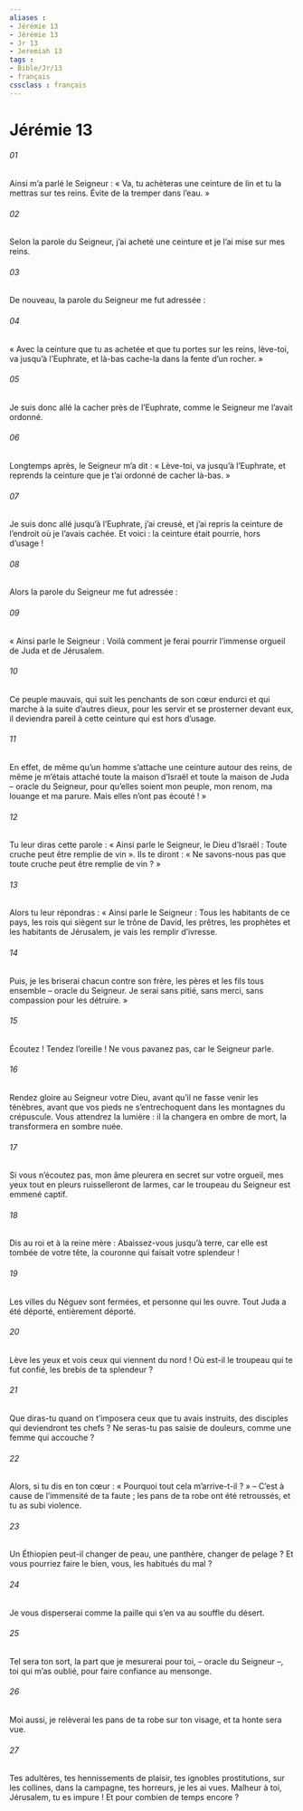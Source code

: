 ```yaml
---
aliases : 
- Jérémie 13
- Jérémie 13
- Jr 13
- Jeremiah 13
tags : 
- Bible/Jr/13
- français
cssclass : français
---
```


# Jérémie 13

###### 01
Ainsi m’a parlé le Seigneur : « Va, tu achèteras une ceinture de lin et tu la mettras sur tes reins. Évite de la tremper dans l’eau. »
###### 02
Selon la parole du Seigneur, j’ai acheté une ceinture et je l’ai mise sur mes reins.
###### 03
De nouveau, la parole du Seigneur me fut adressée :
###### 04
« Avec la ceinture que tu as achetée et que tu portes sur les reins, lève-toi, va jusqu’à l’Euphrate, et là-bas cache-la dans la fente d’un rocher. »
###### 05
Je suis donc allé la cacher près de l’Euphrate, comme le Seigneur me l’avait ordonné.
###### 06
Longtemps après, le Seigneur m’a dit : « Lève-toi, va jusqu’à l’Euphrate, et reprends la ceinture que je t’ai ordonné de cacher là-bas. »
###### 07
Je suis donc allé jusqu’à l’Euphrate, j’ai creusé, et j’ai repris la ceinture de l’endroit où je l’avais cachée. Et voici : la ceinture était pourrie, hors d’usage !
###### 08
Alors la parole du Seigneur me fut adressée :
###### 09
« Ainsi parle le Seigneur : Voilà comment je ferai pourrir l’immense orgueil de Juda et de Jérusalem.
###### 10
Ce peuple mauvais, qui suit les penchants de son cœur endurci et qui marche à la suite d’autres dieux, pour les servir et se prosterner devant eux, il deviendra pareil à cette ceinture qui est hors d’usage.
###### 11
En effet, de même qu’un homme s’attache une ceinture autour des reins, de même je m’étais attaché toute la maison d’Israël et toute la maison de Juda – oracle du Seigneur, pour qu’elles soient mon peuple, mon renom, ma louange et ma parure. Mais elles n’ont pas écouté ! »
###### 12
Tu leur diras cette parole : « Ainsi parle le Seigneur, le Dieu d’Israël : Toute cruche peut être remplie de vin ». Ils te diront : « Ne savons-nous pas que toute cruche peut être remplie de vin ? »
###### 13
Alors tu leur répondras : « Ainsi parle le Seigneur : Tous les habitants de ce pays, les rois qui siègent sur le trône de David, les prêtres, les prophètes et les habitants de Jérusalem, je vais les remplir d’ivresse.
###### 14
Puis, je les briserai chacun contre son frère, les pères et les fils tous ensemble – oracle du Seigneur. Je serai sans pitié, sans merci, sans compassion pour les détruire. »
###### 15
Écoutez ! Tendez l’oreille ! Ne vous pavanez pas,
car le Seigneur parle.
###### 16
Rendez gloire au Seigneur votre Dieu,
avant qu’il ne fasse venir les ténèbres,
avant que vos pieds ne s’entrechoquent
dans les montagnes du crépuscule.
Vous attendrez la lumière :
il la changera en ombre de mort,
la transformera en sombre nuée.
###### 17
Si vous n’écoutez pas,
mon âme pleurera en secret sur votre orgueil,
mes yeux tout en pleurs ruisselleront de larmes,
car le troupeau du Seigneur est emmené captif.
###### 18
Dis au roi et à la reine mère :
Abaissez-vous jusqu’à terre,
car elle est tombée de votre tête,
la couronne qui faisait votre splendeur !
###### 19
Les villes du Néguev sont fermées,
et personne qui les ouvre.
Tout Juda a été déporté,
entièrement déporté.
###### 20
Lève les yeux et vois
ceux qui viennent du nord !
Où est-il le troupeau qui te fut confié,
les brebis de ta splendeur ?
###### 21
Que diras-tu quand on t’imposera
ceux que tu avais instruits,
des disciples qui deviendront tes chefs ?
Ne seras-tu pas saisie de douleurs,
comme une femme qui accouche ?
###### 22
Alors, si tu dis en ton cœur :
« Pourquoi tout cela m’arrive-t-il ? »
– C’est à cause de l’immensité de ta faute ;
les pans de ta robe ont été retroussés,
et tu as subi violence.
###### 23
Un Éthiopien peut-il changer de peau,
une panthère, changer de pelage ?
Et vous pourriez faire le bien,
vous, les habitués du mal ?
###### 24
Je vous disperserai
comme la paille qui s’en va au souffle du désert.
###### 25
Tel sera ton sort, la part que je mesurerai pour toi,
– oracle du Seigneur –,
toi qui m’as oublié,
pour faire confiance au mensonge.
###### 26
Moi aussi, je relèverai
les pans de ta robe sur ton visage,
et ta honte sera vue.
###### 27
Tes adultères, tes hennissements de plaisir,
tes ignobles prostitutions,
sur les collines, dans la campagne,
tes horreurs, je les ai vues.
Malheur à toi, Jérusalem, tu es impure !
Et pour combien de temps encore ?
